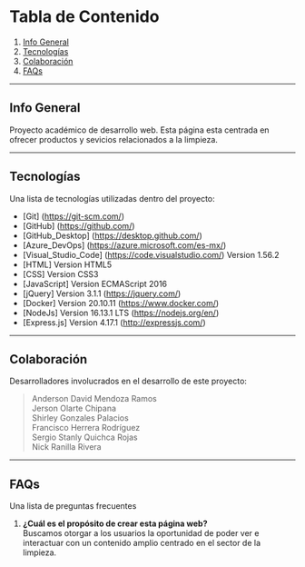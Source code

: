 # Tabla de Contenido
1. [Info General](#info-general)
2. [Tecnologías](#tecnologías)
3. [Colaboración](#colaboración)
4. [FAQs](#faqs)
***
## Info General
Proyecto académico de desarrollo web. Esta página esta centrada en ofrecer productos y sevicios relacionados a la limpieza. 
***
## Tecnologías
Una lista de tecnologías utilizadas dentro del proyecto:
* [Git] (https://git-scm.com/)
* [GitHub] (https://github.com/)
* [GitHub_Desktop] (https://desktop.github.com/)
* [Azure_DevOps] (https://azure.microsoft.com/es-mx/)
* [Visual_Studio_Code] (https://code.visualstudio.com/) Version 1.56.2
* [HTML] Version HTML5
* [CSS] Version CSS3
* [JavaScript] Version ECMAScript 2016
* [jQuery] Version 3.1.1 (https://jquery.com/)
* [Docker] Version 20.10.11 (https://www.docker.com/)
* [NodeJs] Version 16.13.1 LTS (https://nodejs.org/en/)
* [Express.js] Version 4.17.1 (http://expressjs.com/)
***
## Colaboración
Desarrolladores involucrados en el desarrollo de este proyecto:
> Anderson David Mendoza Ramos  
> Jerson Olarte Chipana  
> Shirley Gonzales Palacios  
> Francisco Herrera Rodríguez  
> Sergio Stanly Quichca Rojas  
> Nick Ranilla Rivera  
***
## FAQs
Una lista de preguntas frecuentes
1. **¿Cuál es el propósito de crear esta página web?**  
Buscamos otorgar a los usuarios la oportunidad de poder ver e interactuar con un contenido amplio centrado en el sector de la limpieza.